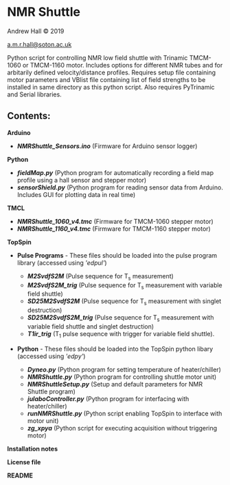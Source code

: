 # NMR Shuttle

Andrew Hall &#169; 2019

a.m.r.hall@soton.ac.uk

Python script for controlling NMR low field shuttle with Trinamic TMCM-1060 or TMCM-1160 motor.
Includes options for different NMR tubes and for arbitarily defined velocity/distance profiles.
Requires setup file containing motor parameters and VBlist file containing list of field strengths 
to be installed in same directory as this python script. Also requires PyTrinamic and Serial libraries.


## Contents:
__Arduino__
* ___NMRShuttle_Sensors.ino___ (Firmware for Arduino sensor logger)

__Python__
* ___fieldMap.py___ (Python program for automatically recording a field map profile using a hall sensor and stepper motor)
* ___sensorShield.py___ (Python program for reading sensor data from Arduino. Includes GUI for plotting data in real time)

__TMCL__
* ___NMRShuttle_1060_v4.tmc___ (Firmware for TMCM-1060 stepper motor)
* ___NMRShuttle_1160_v4.tmc___ (Firmware for TMCM-1160 stepper motor)

__TopSpin__
* __Pulse Programs__ - These files should be loaded into the pulse program library (accessed using _'edpul'_)
  * ___M2SvdfS2M___ (Pulse sequence for T<sub>s</sub> measurement)
  * ___M2SvdfS2M_trig___ (Pulse sequence for T<sub>s</sub>  measurement with variable field shuttle)
  * ___SD25M2SvdfS2M___ (Pulse sequence for T<sub>s</sub>  measurement with singlet destruction)
  * ___SD25M2SvdfS2M_trig___ (Pulse sequence for T<sub>s</sub>  measurement with variable field shuttle and singlet destruction)
  * ___T1ir_trig___ (T<sub>1</sub>  pulse sequence with trigger for variable field shuttle).
  
* __Python__ - These files should be loaded into the TopSpin python libary (accessed using _'edpy'_)
  * ___Dyneo.py___ (Python program for setting temperature of heater/chiller)
  * ___NMRShuttle.py___ (Python program for controlling shuttle motor unit)
  * ___NMRShuttleSetup.py___ (Setup and default parameters for NMR Shuttle program)
  * ___julaboController.py___ (Python program for interfacing with heater/chiller)
  * ___runNMRShuttle.py___ (Python script enabling TopSpin to interface with motor unit)
  * ___zg_xpya___ (Python script for executing acquisition without triggering motor)
  
__Installation notes__

__License file__

__README__
   
